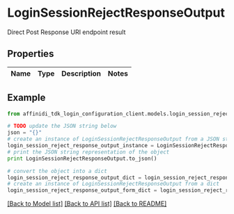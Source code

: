 # LoginSessionRejectResponseOutput

Direct Post Response URI endpoint result

## Properties

| Name | Type | Description | Notes |
| ---- | ---- | ----------- | ----- |

## Example

```python
from affinidi_tdk_login_configuration_client.models.login_session_reject_response_output import LoginSessionRejectResponseOutput

# TODO update the JSON string below
json = "{}"
# create an instance of LoginSessionRejectResponseOutput from a JSON string
login_session_reject_response_output_instance = LoginSessionRejectResponseOutput.from_json(json)
# print the JSON string representation of the object
print LoginSessionRejectResponseOutput.to_json()

# convert the object into a dict
login_session_reject_response_output_dict = login_session_reject_response_output_instance.to_dict()
# create an instance of LoginSessionRejectResponseOutput from a dict
login_session_reject_response_output_form_dict = login_session_reject_response_output.from_dict(login_session_reject_response_output_dict)
```

[[Back to Model list]](../README.md#documentation-for-models) [[Back to API list]](../README.md#documentation-for-api-endpoints) [[Back to README]](../README.md)
